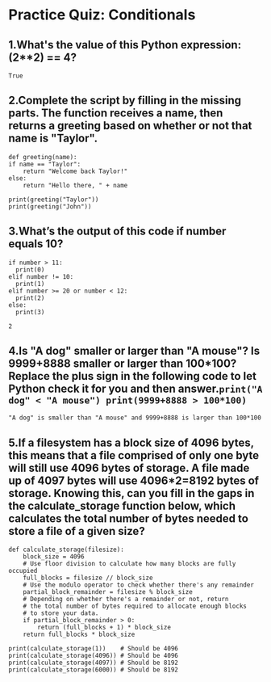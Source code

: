 # Practice Quiz: Conditionals

## 1.What's the value of this Python expression: (2**2) == 4?

    True

## 2.Complete the script by filling in the missing parts. The function receives a name, then returns a greeting based on whether or not that name is "Taylor".

    def greeting(name):
    if name == "Taylor":
        return "Welcome back Taylor!"
    else:
        return "Hello there, " + name

    print(greeting("Taylor"))
    print(greeting("John"))

## 3.What’s the output of this code if number equals 10?
```
if number > 11: 
  print(0)
elif number != 10:
  print(1)
elif number >= 20 or number < 12:
  print(2)
else:
  print(3)
```

    2

## 4.Is "A dog" smaller or larger than "A mouse"? Is 9999+8888 smaller or larger than 100*100? Replace the plus sign in the following code to let Python check it for you and then answer.`print("A dog" < "A mouse") print(9999+8888 > 100*100)`

    "A dog" is smaller than "A mouse" and 9999+8888 is larger than 100*100


## 5.If a filesystem has a block size of 4096 bytes, this means that a file comprised of only one byte will still use 4096 bytes of storage. A file made up of 4097 bytes will use 4096*2=8192 bytes of storage. Knowing this, can you fill in the gaps in the calculate_storage function below, which calculates the total number of bytes needed to store a file of a given size?

    def calculate_storage(filesize):
        block_size = 4096
        # Use floor division to calculate how many blocks are fully occupied
        full_blocks = filesize // block_size
        # Use the modulo operator to check whether there's any remainder
        partial_block_remainder = filesize % block_size
        # Depending on whether there's a remainder or not, return
        # the total number of bytes required to allocate enough blocks
        # to store your data.
        if partial_block_remainder > 0:
            return (full_blocks + 1) * block_size 
        return full_blocks * block_size

    print(calculate_storage(1))    # Should be 4096
    print(calculate_storage(4096)) # Should be 4096
    print(calculate_storage(4097)) # Should be 8192
    print(calculate_storage(6000)) # Should be 8192